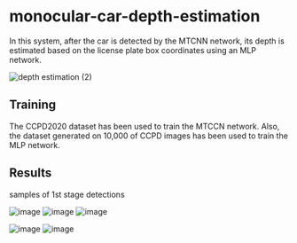 # monocular-car-depth-estimation
In this system, after the car is detected by the MTCNN network, its depth is estimated based on the license plate box coordinates using an MLP network.


![depth estimation (2)](https://user-images.githubusercontent.com/105539041/183407658-67a2d25b-5307-4919-a4ed-4ad3343dc48a.jpg)



## Training
The CCPD2020 dataset has been used to train the MTCCN network.
Also, the dataset generated on 10,000 of CCPD images has been used to train the MLP network.

## Results
samples of 1st stage detections

![image](https://user-images.githubusercontent.com/105539041/188425827-f3a9a360-681a-400f-b4e9-a91f1dfb921d.png)
![image](https://user-images.githubusercontent.com/105539041/188425853-0d39d36b-99cd-43b1-8a6a-ff241c99f7a0.png)
![image](https://user-images.githubusercontent.com/105539041/188425892-5a17d454-58e1-47b3-9762-68cf35858934.png)

![image](https://user-images.githubusercontent.com/105539041/188425972-2c46b4df-1ce3-47bb-9867-c4c7f0d679fc.png)
![image](https://user-images.githubusercontent.com/105539041/188425952-a39bd006-f9f1-4e4f-b2c6-bb7387e73e7d.png)


